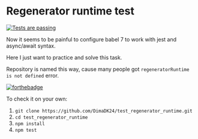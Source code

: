 # Regenerator runtime test

[![Tests are passing](https://img.shields.io/badge/tests-passing-brightgreen.svg)](https://shields.io/)

Now it seems to be painful to configure babel 7 to work with jest and async/await syntax.

Here I just want to practice and solve this task.

Repository is named this way, cause many people got `regeneratorRuntime is not defined` error.

[![forthebadge](https://forthebadge.com/images/badges/you-didnt-ask-for-this.svg)](https://forthebadge.com)

To check it on your own:

1. `git clone https://github.com/DimaDK24/test_regenerator_runtime.git`
2. `cd test_regenerator_runtime`
3. `npm install`
4. `npm test`
